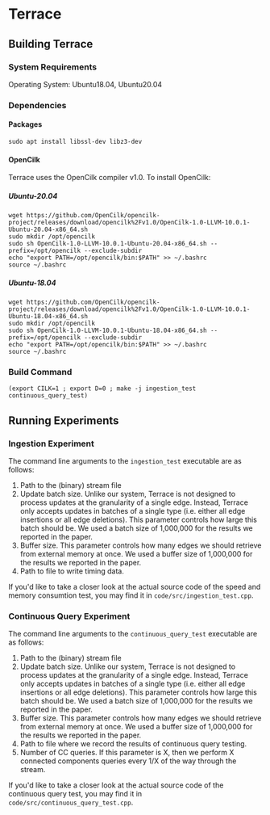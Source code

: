 # Terrace
## Building Terrace
### System Requirements
Operating System: Ubuntu18.04, Ubuntu20.04
### Dependencies
#### Packages
`sudo apt install libssl-dev libz3-dev`
#### OpenCilk
Terrace uses the OpenCilk compiler v1.0. To install OpenCilk:
##### Ubuntu-20.04
```
wget https://github.com/OpenCilk/opencilk-project/releases/download/opencilk%2Fv1.0/OpenCilk-1.0-LLVM-10.0.1-Ubuntu-20.04-x86_64.sh
sudo mkdir /opt/opencilk
sudo sh OpenCilk-1.0-LLVM-10.0.1-Ubuntu-20.04-x86_64.sh --prefix=/opt/opencilk --exclude-subdir
echo "export PATH=/opt/opencilk/bin:$PATH" >> ~/.bashrc
source ~/.bashrc
```
##### Ubuntu-18.04
```
wget https://github.com/OpenCilk/opencilk-project/releases/download/opencilk%2Fv1.0/OpenCilk-1.0-LLVM-10.0.1-Ubuntu-18.04-x86_64.sh
sudo mkdir /opt/opencilk
sudo sh OpenCilk-1.0-LLVM-10.0.1-Ubuntu-18.04-x86_64.sh --prefix=/opt/opencilk --exclude-subdir
echo "export PATH=/opt/opencilk/bin:$PATH" >> ~/.bashrc
source ~/.bashrc
```

### Build Command
`(export CILK=1 ; export D=0 ; make -j ingestion_test continuous_query_test)`

## Running Experiments
### Ingestion Experiment
The command line arguments to the `ingestion_test` executable are as follows:

1. Path to the (binary) stream file
2. Update batch size. Unlike our system, Terrace is not designed to process updates at the granularity of a single edge. Instead,
   Terrace only accepts updates in batches of a single type (i.e. either all edge insertions or all edge deletions). This parameter controls how
   large this batch should be. We used a batch size of 1,000,000 for the results we reported in the paper.
3. Buffer size. This parameter controls how many edges we should retrieve from external memory at once. We used a buffer size of
   1,000,000 for the results we reported in the paper.
4. Path to file to write timing data.

If you'd like to take a closer look at the actual source code of the
speed and memory consumtion test, you may find it in
`code/src/ingestion_test.cpp`.

### Continuous Query Experiment
The command line arguments to the `continuous_query_test` executable are as follows:

1. Path to the (binary) stream file
2. Update batch size. Unlike our system, Terrace is not designed to process updates at the granularity of a single edge. Instead,
   Terrace only accepts updates in batches of a single type (i.e. either all edge insertions or all edge deletions). This parameter controls how
   large this batch should be. We used a batch size of 1,000,000 for the results we reported in the paper.
3. Buffer size. This parameter controls how many edges we should retrieve from external memory at once. We used a buffer size of
   1,000,000 for the results we reported in the paper.
4. Path to file where we record the results of continuous query testing.
5. Number of CC queries. If this parameter is X, then we perform X connected components queries every 1/X of the way through the stream.

If you'd like to take a closer look at the actual source code of the
continuous query test, you may find it in 
`code/src/continuous_query_test.cpp`.

